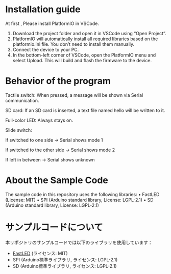 # Installation guide
At first , Please install PlatformIO in VSCode.

1. Download the project folder and open it in VSCode using “Open Project”.
2. PlatformIO will automatically install all required libraries based on the platformio.ini file. You don’t need to install them manually.
3. Connect the device to your PC.
4. In the bottom-left corner of VSCode, open the PlatformIO menu and select Upload. This will build and flash the firmware to the device.

# Behavior of the program

Tactile switch: When pressed, a message will be shown via Serial communication.

SD card: If an SD card is inserted, a text file named hello will be written to it.

Full-color LED: Always stays on.

Slide switch:
  
  If switched to one side → Serial shows mode 1
  
  If switched to the other side → Serial shows mode 2
  
  If left in between → Serial shows unknown

# About the Sample Code

The sample code in this repository uses the following libraries:
	•	FastLED (License: MIT)
	•	SPI (Arduino standard library, License: LGPL-2.1)
	•	SD (Arduino standard library, License: LGPL-2.1)

# サンプルコードについて

本リポジトリのサンプルコードでは以下のライブラリを使用しています：

- [FastLED](https://github.com/FastLED/FastLED) (ライセンス: MIT)
- SPI (Arduino標準ライブラリ, ライセンス: LGPL-2.1)
- SD (Arduino標準ライブラリ, ライセンス: LGPL-2.1)
